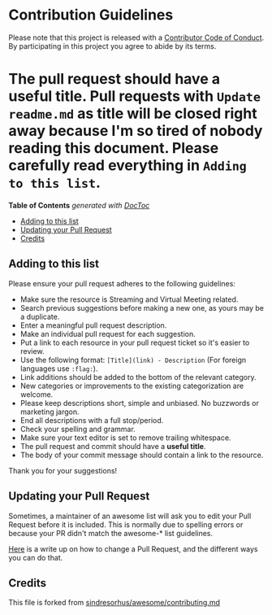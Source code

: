# Contribution Guidelines

Please note that this project is released with a [Contributor Code of Conduct](code-of-conduct.md). By participating in this project you agree to abide by its terms.

# The pull request should have a useful title. Pull requests with `Update readme.md` as title will be closed right away because I'm so tired of nobody reading this document. Please carefully read everything in `Adding to this list`.

**Table of Contents**  *generated with [DocToc](https://github.com/thlorenz/doctoc)*
<!-- START doctoc generated TOC please keep comment here to allow auto update -->
<!-- DON'T EDIT THIS SECTION, INSTEAD RE-RUN doctoc TO UPDATE -->


- [Adding to this list](#adding-to-this-list)
- [Updating your Pull Request](#updating-your-pull-request)
- [Credits](#credits)

<!-- END doctoc generated TOC please keep comment here to allow auto update -->

## Adding to this list



Please ensure your pull request adheres to the following guidelines:

- Make sure the resource is Streaming and Virtual Meeting related.
- Search previous suggestions before making a new one, as yours may be a duplicate.
- Enter a meaningful pull request description.
- Make an individual pull request for each suggestion.
- Put a link to each resource in your pull request ticket so it's easier to review.
- Use the following format: `[Title](link) - Description` (For foreign languages use `:flag:`).
- Link additions should be added to the bottom of the relevant category.
- New categories or improvements to the existing categorization are welcome.
- Please keep descriptions short, simple and unbiased. No buzzwords or marketing jargon. 
- End all descriptions with a full stop/period.
- Check your spelling and grammar.
- Make sure your text editor is set to remove trailing whitespace.
- The pull request and commit should have a **useful title**.
- The body of your commit message should contain a link to the resource.

Thank you for your suggestions!

## Updating your Pull Request

Sometimes, a maintainer of an awesome list will ask you to edit your Pull Request before it is included. This is normally due to spelling errors or because your PR didn't match the awesome-* list guidelines.

[Here](https://github.com/RichardLitt/docs/blob/master/amending-a-commit-guide.md) is a write up on how to change a Pull Request, and the different ways you can do that.

## Credits
This file is forked from [sindresorhus/awesome/contributing.md](https://github.com/sindresorhus/awesome/blob/master/contributing.md)
